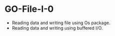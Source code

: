 # GO-File-I-0

 - Reading data and writing file using Os package.
 - Reading data and writing using buffered I/O.
 


 
